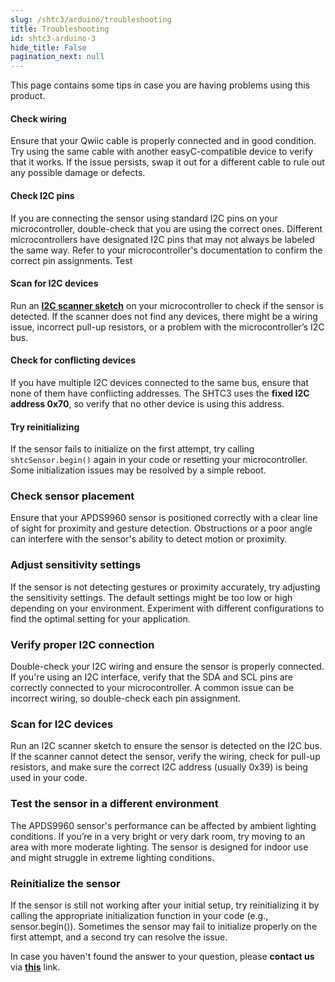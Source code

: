 ```yaml
---
slug: /shtc3/arduino/troubleshooting 
title: Troubleshooting
id: shtc3-arduino-3 
hide_title: False
pagination_next: null
---
```


This page contains some tips in case you are having problems using this product.

<ExpandableSection title="My sensor won't initialize!">

#### Check wiring
Ensure that your Qwiic cable is properly connected and in good condition. Try using the same cable with another easyC-compatible device to verify that it works. If the issue persists, swap it out for a different cable to rule out any possible damage or defects.

#### Check I2C pins
If you are connecting the sensor using standard I2C pins on your microcontroller, double-check that you are using the correct ones. Different microcontrollers have designated I2C pins that may not always be labeled the same way. Refer to your microcontroller's documentation to confirm the correct pin assignments. Test

#### Scan for I2C devices
Run an [**I2C scanner sketch**](https://github.com/SolderedElectronics/Soldered-Hacky-Codes/tree/main/I2C_Scanner) on your microcontroller to check if the sensor is detected. If the scanner does not find any devices, there might be a wiring issue, incorrect pull-up resistors, or a problem with the microcontroller’s I2C bus.

#### Check for conflicting devices
If you have multiple I2C devices connected to the same bus, ensure that none of them have conflicting addresses. The SHTC3 uses the **fixed I2C address 0x70**, so verify that no other device is using this address.

#### Try reinitializing
If the sensor fails to initialize on the first attempt, try calling `shtcSensor.begin()` again in your code or resetting your microcontroller. Some initialization issues may be resolved by a simple reboot.

</ExpandableSection>

<ExpandableSection title="My sensor is not detecting properly!">

### Check sensor placement
Ensure that your APDS9960 sensor is positioned correctly with a clear line of sight for proximity and gesture detection. Obstructions or a poor angle can interfere with the sensor's ability to detect motion or proximity.

### Adjust sensitivity settings
If the sensor is not detecting gestures or proximity accurately, try adjusting the sensitivity settings. The default settings might be too low or high depending on your environment. Experiment with different configurations to find the optimal setting for your application.

### Verify proper I2C connection
Double-check your I2C wiring and ensure the sensor is properly connected. If you're using an I2C interface, verify that the SDA and SCL pins are correctly connected to your microcontroller. A common issue can be incorrect wiring, so double-check each pin assignment.

### Scan for I2C devices
Run an I2C scanner sketch to ensure the sensor is detected on the I2C bus. If the scanner cannot detect the sensor, verify the wiring, check for pull-up resistors, and make sure the correct I2C address (usually 0x39) is being used in your code.

### Test the sensor in a different environment
The APDS9960 sensor's performance can be affected by ambient lighting conditions. If you’re in a very bright or very dark room, try moving to an area with more moderate lighting. The sensor is designed for indoor use and might struggle in extreme lighting conditions.

### Reinitialize the sensor
If the sensor is still not working after your initial setup, try reinitializing it by calling the appropriate initialization function in your code (e.g., sensor.begin()). Sometimes the sensor may fail to initialize properly on the first attempt, and a second try can resolve the issue.

</ExpandableSection>


<InfoBox>In case you haven't found the answer to your question, please **contact us** via [**this**](https://soldered.com/contact/) link.</InfoBox>